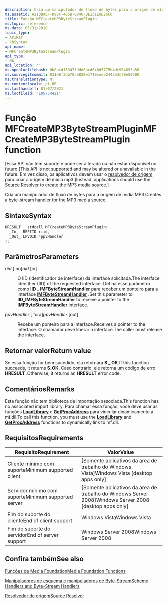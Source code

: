 ```yaml
---
description: Cria um manipulador de fluxo de bytes para a origem de mídia MP3.
ms.assetid: A213BAEF-D98F-485B-8840-BE131E9B26C0
title: Função MFCreateMP3ByteStreamPlugin
ms.topic: reference
ms.date: 05/31/2018
topic_type:
- APIRef
- kbSyntax
api_name:
- MFCreateMP3ByteStreamPlugin
api_type:
- NA
api_location: ''
ms.openlocfilehash: 0b8bcd153471ddd8acd648d5775b4dc964693a56
ms.sourcegitcommit: 831e8f3db78ab820e1710cede244553c70e50500
ms.translationtype: MT
ms.contentlocale: pt-BR
ms.lasthandoff: 01/07/2021
ms.locfileid: "105754421"
---
```

# <a name="mfcreatemp3bytestreamplugin-function"></a><span data-ttu-id="acedf-103">Função MFCreateMP3ByteStreamPlugin</span><span class="sxs-lookup"><span data-stu-id="acedf-103">MFCreateMP3ByteStreamPlugin function</span></span>

<span data-ttu-id="acedf-104">\[Essa API não tem suporte e pode ser alterada ou não estar disponível no futuro.</span><span class="sxs-lookup"><span data-stu-id="acedf-104">\[This API is not supported and may be altered or unavailable in the future.</span></span> <span data-ttu-id="acedf-105">Em vez disso, os aplicativos devem usar o [resolvedor de origem](source-resolver.md) para criar a origem de mídia mp3.\]</span><span class="sxs-lookup"><span data-stu-id="acedf-105">Instead, applications should use the [Source Resolver](source-resolver.md) to create the MP3 media source.\]</span></span>

<span data-ttu-id="acedf-106">Cria um manipulador de fluxo de bytes para a origem de mídia MP3.</span><span class="sxs-lookup"><span data-stu-id="acedf-106">Creates a byte-stream handler for the MP3 media source.</span></span>

## <a name="syntax"></a><span data-ttu-id="acedf-107">Sintaxe</span><span class="sxs-lookup"><span data-stu-id="acedf-107">Syntax</span></span>


```C++
HRESULT __stdcall MFCreateMP3ByteStreamPlugin(
  _In_  REFIID riid,
  _Out_ LPVOID *ppvHandler
);
```



## <a name="parameters"></a><span data-ttu-id="acedf-108">Parâmetros</span><span class="sxs-lookup"><span data-stu-id="acedf-108">Parameters</span></span>

<dl> <dt>

<span data-ttu-id="acedf-109">*riid* \[ no\]</span><span class="sxs-lookup"><span data-stu-id="acedf-109">*riid* \[in\]</span></span>
</dt> <dd>

<span data-ttu-id="acedf-110">O IID (identificador de interface) da interface solicitada.</span><span class="sxs-lookup"><span data-stu-id="acedf-110">The interface identifier (IID) of the requested interface.</span></span> <span data-ttu-id="acedf-111">Defina esse parâmetro como **IID \_ IMFByteStreamHandler** para receber um ponteiro para a interface [**IMFByteStreamHandler**](/windows/desktop/api/mfidl/nn-mfidl-imfbytestreamhandler) .</span><span class="sxs-lookup"><span data-stu-id="acedf-111">Set this parameter to **IID\_IMFByteStreamHandler** to receive a pointer to the [**IMFByteStreamHandler**](/windows/desktop/api/mfidl/nn-mfidl-imfbytestreamhandler) interface.</span></span>

</dd> <dt>

<span data-ttu-id="acedf-112">*ppvHandler* \[ fora\]</span><span class="sxs-lookup"><span data-stu-id="acedf-112">*ppvHandler* \[out\]</span></span>
</dt> <dd>

<span data-ttu-id="acedf-113">Recebe um ponteiro para a interface.</span><span class="sxs-lookup"><span data-stu-id="acedf-113">Receives a pointer to the interface.</span></span> <span data-ttu-id="acedf-114">O chamador deve liberar a interface.</span><span class="sxs-lookup"><span data-stu-id="acedf-114">The caller must release the interface.</span></span>

</dd> </dl>

## <a name="return-value"></a><span data-ttu-id="acedf-115">Retornar valor</span><span class="sxs-lookup"><span data-stu-id="acedf-115">Return value</span></span>

<span data-ttu-id="acedf-116">Se essa função for bem sucedido, ela retornará **S \_ OK**.</span><span class="sxs-lookup"><span data-stu-id="acedf-116">If this function succeeds, it returns **S\_OK**.</span></span> <span data-ttu-id="acedf-117">Caso contrário, ele retorna um código de erro **HRESULT** .</span><span class="sxs-lookup"><span data-stu-id="acedf-117">Otherwise, it returns an **HRESULT** error code.</span></span>

## <a name="remarks"></a><span data-ttu-id="acedf-118">Comentários</span><span class="sxs-lookup"><span data-stu-id="acedf-118">Remarks</span></span>

<span data-ttu-id="acedf-119">Esta função não tem biblioteca de importação associada.</span><span class="sxs-lookup"><span data-stu-id="acedf-119">This function has no associated import library.</span></span> <span data-ttu-id="acedf-120">Para chamar essa função, você deve usar as funções [**LoadLibrary**](/windows/win32/api/libloaderapi/nf-libloaderapi-loadlibrarya) e [**GetProcAddress**](/windows/win32/api/libloaderapi/nf-libloaderapi-getprocaddress) para vincular dinamicamente a mf.dll.</span><span class="sxs-lookup"><span data-stu-id="acedf-120">To call this function, you must use the [**LoadLibrary**](/windows/win32/api/libloaderapi/nf-libloaderapi-loadlibrarya) and [**GetProcAddress**](/windows/win32/api/libloaderapi/nf-libloaderapi-getprocaddress) functions to dynamically link to mf.dll.</span></span>

## <a name="requirements"></a><span data-ttu-id="acedf-121">Requisitos</span><span class="sxs-lookup"><span data-stu-id="acedf-121">Requirements</span></span>



| <span data-ttu-id="acedf-122">Requisito</span><span class="sxs-lookup"><span data-stu-id="acedf-122">Requirement</span></span> | <span data-ttu-id="acedf-123">Valor</span><span class="sxs-lookup"><span data-stu-id="acedf-123">Value</span></span> |
|-------------------------------------|------------------------------------------------------|
| <span data-ttu-id="acedf-124">Cliente mínimo com suporte</span><span class="sxs-lookup"><span data-stu-id="acedf-124">Minimum supported client</span></span><br/> | <span data-ttu-id="acedf-125">\[Somente aplicativos da área de trabalho do Windows Vista\]</span><span class="sxs-lookup"><span data-stu-id="acedf-125">Windows Vista \[desktop apps only\]</span></span><br/>       |
| <span data-ttu-id="acedf-126">Servidor mínimo com suporte</span><span class="sxs-lookup"><span data-stu-id="acedf-126">Minimum supported server</span></span><br/> | <span data-ttu-id="acedf-127">\[Somente aplicativos da área de trabalho do Windows Server 2008\]</span><span class="sxs-lookup"><span data-stu-id="acedf-127">Windows Server 2008 \[desktop apps only\]</span></span><br/> |
| <span data-ttu-id="acedf-128">Fim do suporte do cliente</span><span class="sxs-lookup"><span data-stu-id="acedf-128">End of client support</span></span><br/>    | <span data-ttu-id="acedf-129">Windows Vista</span><span class="sxs-lookup"><span data-stu-id="acedf-129">Windows Vista</span></span><br/>                             |
| <span data-ttu-id="acedf-130">Fim do suporte do servidor</span><span class="sxs-lookup"><span data-stu-id="acedf-130">End of server support</span></span><br/>    | <span data-ttu-id="acedf-131">Windows Server 2008</span><span class="sxs-lookup"><span data-stu-id="acedf-131">Windows Server 2008</span></span><br/>                       |



## <a name="see-also"></a><span data-ttu-id="acedf-132">Confira também</span><span class="sxs-lookup"><span data-stu-id="acedf-132">See also</span></span>

<dl> <dt>

[<span data-ttu-id="acedf-133">Funções de Media Foundation</span><span class="sxs-lookup"><span data-stu-id="acedf-133">Media Foundation Functions</span></span>](media-foundation-functions.md)
</dt> <dt>

[<span data-ttu-id="acedf-134">Manipuladores de esquema e manipuladores de Byte-Stream</span><span class="sxs-lookup"><span data-stu-id="acedf-134">Scheme Handlers and Byte-Stream Handlers</span></span>](scheme-handlers-and-byte-stream-handlers.md)
</dt> <dt>

[<span data-ttu-id="acedf-135">Resolvedor de origem</span><span class="sxs-lookup"><span data-stu-id="acedf-135">Source Resolver</span></span>](source-resolver.md)
</dt> </dl>

 

 
